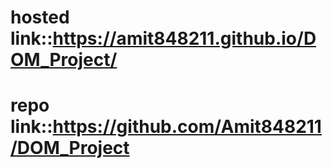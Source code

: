 # hosted link::https://amit848211.github.io/DOM_Project/
# repo link::https://github.com/Amit848211/DOM_Project
